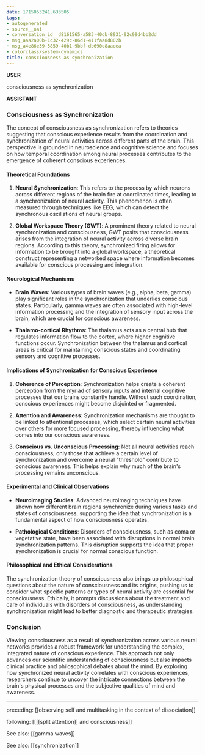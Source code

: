 ```yaml
---
date: 1715053241.633505
tags:
- autogenerated
- source__oai
- conversation_id__d8161565-a583-40db-8931-92c99d4bb2dd
- msg_aaa2a00b-1c32-429c-86d1-411faa8d802b
- msg_a4e86e39-5859-40b1-9bbf-db690e8aaeea
- colorclass/system-dynamics
title: consciousness as synchronization
---
```


**USER**

consciousness as synchronization


**ASSISTANT**

### Consciousness as Synchronization

The concept of consciousness as synchronization refers to theories suggesting that conscious experience results from the coordination and synchronization of neural activities across different parts of the brain. This perspective is grounded in neuroscience and cognitive science and focuses on how temporal coordination among neural processes contributes to the emergence of coherent conscious experiences.

#### Theoretical Foundations

1. **Neural Synchronization**: This refers to the process by which neurons across different regions of the brain fire at coordinated times, leading to a synchronization of neural activity. This phenomenon is often measured through techniques like EEG, which can detect the synchronous oscillations of neural groups.

2. **Global Workspace Theory (GWT)**: A prominent theory related to neural synchronization and consciousness, GWT posits that consciousness arises from the integration of neural activity across diverse brain regions. According to this theory, synchronized firing allows for information to be brought into a global workspace, a theoretical construct representing a networked space where information becomes available for conscious processing and integration.

#### Neurological Mechanisms

- **Brain Waves**: Various types of brain waves (e.g., alpha, beta, gamma) play significant roles in the synchronization that underlies conscious states. Particularly, gamma waves are often associated with high-level information processing and the integration of sensory input across the brain, which are crucial for conscious awareness.

- **Thalamo-cortical Rhythms**: The thalamus acts as a central hub that regulates information flow to the cortex, where higher cognitive functions occur. Synchronization between the thalamus and cortical areas is critical for maintaining conscious states and coordinating sensory and cognitive processes.

#### Implications of Synchronization for Conscious Experience

1. **Coherence of Perception**: Synchronization helps create a coherent perception from the myriad of sensory inputs and internal cognitive processes that our brains constantly handle. Without such coordination, conscious experiences might become disjointed or fragmented.

2. **Attention and Awareness**: Synchronization mechanisms are thought to be linked to attentional processes, which select certain neural activities over others for more focused processing, thereby influencing what comes into our conscious awareness.

3. **Conscious vs. Unconscious Processing**: Not all neural activities reach consciousness; only those that achieve a certain level of synchronization and overcome a neural "threshold" contribute to conscious awareness. This helps explain why much of the brain's processing remains unconscious.

#### Experimental and Clinical Observations

- **Neuroimaging Studies**: Advanced neuroimaging techniques have shown how different brain regions synchronize during various tasks and states of consciousness, supporting the idea that synchronization is a fundamental aspect of how consciousness operates.

- **Pathological Conditions**: Disorders of consciousness, such as coma or vegetative state, have been associated with disruptions in normal brain synchronization patterns. This disruption supports the idea that proper synchronization is crucial for normal conscious function.

#### Philosophical and Ethical Considerations

The synchronization theory of consciousness also brings up philosophical questions about the nature of consciousness and its origins, pushing us to consider what specific patterns or types of neural activity are essential for consciousness. Ethically, it prompts discussions about the treatment and care of individuals with disorders of consciousness, as understanding synchronization might lead to better diagnostic and therapeutic strategies.

### Conclusion

Viewing consciousness as a result of synchronization across various neural networks provides a robust framework for understanding the complex, integrated nature of conscious experience. This approach not only advances our scientific understanding of consciousness but also impacts clinical practice and philosophical debates about the mind. By exploring how synchronized neural activity correlates with conscious experiences, researchers continue to uncover the intricate connections between the brain's physical processes and the subjective qualities of mind and awareness.


---

preceding: [[observing self and multitasking in the context of dissociation]]  


following: [[[[split attention]] and consciousness]]

See also: [[gamma waves]]


See also: [[synchronization]]